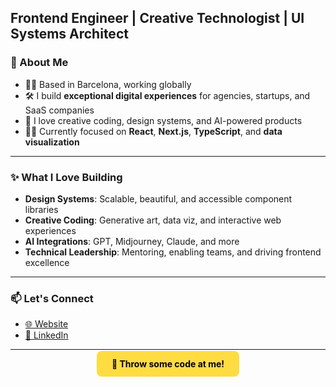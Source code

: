 
<h2>
  <b>Frontend Engineer</b> | <b>Creative Technologist</b> | <b>UI Systems Architect</b>
</h2>

### 🚀 About Me

- 🏄‍♂️ Based in Barcelona, working globally
- 🛠️ I build **exceptional digital experiences** for agencies, startups, and SaaS companies
- 🎨 I love creative coding, design systems, and AI-powered products
- 🧑‍💻 Currently focused on **React**, **Next.js**, **TypeScript**, and **data visualization**
---

### ✨ What I Love Building

- **Design Systems**: Scalable, beautiful, and accessible component libraries
- **Creative Coding**: Generative art, data viz, and interactive web experiences
- **AI Integrations**: GPT, Midjourney, Claude, and more
- **Technical Leadership**: Mentoring, enabling teams, and driving frontend excellence

---

### 📫 Let's Connect

- [🌐 Website](https://www.staats.dev)
- [💼 LinkedIn](https://www.linkedin.com/in/jasperstaats/)

---

<p align="center">
  <a href="https://www.staats.dev" target="_blank" style="background: #FFDC41; color: black; padding: 12px 24px; border-radius: 8px; font-weight: bold; text-decoration: none;">
    🚀 Throw some code at me!
  </a>
</p>

